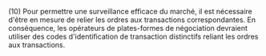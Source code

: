 (10) Pour permettre une surveillance efficace du marché, il est nécessaire d'être en mesure de relier les ordres aux transactions correspondantes. En conséquence, les opérateurs de plates-formes de négociation devraient utiliser des codes d'identification de transaction distinctifs reliant les ordres aux transactions.